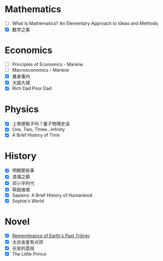 # Mathematics

- [ ] What Is Mathematics? An Elementary Approach to Ideas and Methods
- [x] 数学之美

# Economics

- [ ] Principles of Economics - Mankiw
- [ ] Macroeconomics - Mankiw
- [x] 置身事内
- [x] 大国大城
- [x] Rich Dad Poor Dad

# Physics

- [x] 上帝掷骰子吗？量子物理史话
- [x] One, Two, Three...Infinity
- [x] A Brief History of Time

# History

- [x] 明朝那些事
- [x] 浪潮之巅
- [x] 邓小平时代
- [x] 筚路维艰
- [x] Sapiens: A Brief History of Humankind
- [x] Sophie's World

# Novel

- [x] [Remembrance of Earth's Past Trilogy](https://en.wikipedia.org/wiki/Remembrance_of_Earth%27s_Past)
- [x] 太白金星有点烦
- [x] 长安的荔枝
- [x] The Little Prince
